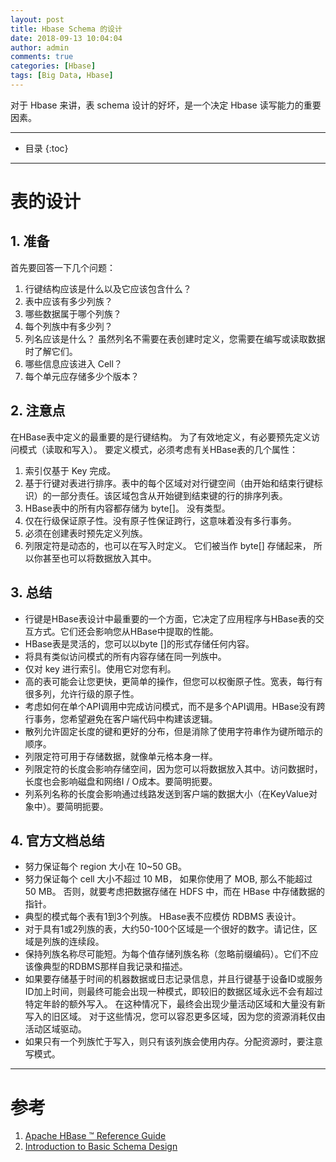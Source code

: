 ```yaml
---
layout: post
title: Hbase Schema 的设计
date: 2018-09-13 10:04:04
author: admin
comments: true
categories: [Hbase]
tags: [Big Data, Hbase]
---
```


对于 Hbase 来讲，表 schema 设计的好坏，是一个决定 Hbase 读写能力的重要因素。

<!-- more -->

---



* 目录
{:toc}
---
 
# 表的设计

## 1. 准备
 
首先要回答一下几个问题：
1. 行键结构应该是什么以及它应该包含什么？
2. 表中应该有多少列族？
3. 哪些数据属于哪个列族？
4. 每个列族中有多少列？
5. 列名应该是什么？ 虽然列名不需要在表创建时定义，您需要在编写或读取数据时了解它们。
6. 哪些信息应该进入 Cell？
7. 每个单元应存储多少个版本？

## 2. 注意点

在HBase表中定义的最重要的是行键结构。
为了有效地定义，有必要预先定义访问模式（读取和写入）。
要定义模式，必须考虑有关HBase表的几个属性：

1. 索引仅基于 Key 完成。
2. 基于行键对表进行排序。表中的每个区域对对行键空间（由开始和结束行键标识）的一部分责任。该区域包含从开始键到结束键的行的排序列表。
3. HBase表中的所有内容都存储为 byte[]。 没有类型。
4. 仅在行级保证原子性。没有原子性保证跨行，这意味着没有多行事务。
5. 必须在创建表时预先定义列族。
6. 列限定符是动态的，也可以在写入时定义。 它们被当作 byte[] 存储起来， 所以你甚至也可以将数据放入其中。

## 3. 总结

- 行键是HBase表设计中最重要的一个方面，它决定了应用程序与HBase表的交互方式。它们还会影响您从HBase中提取的性能。
- HBase表是灵活的，您可以以byte []的形式存储任何内容。
- 将具有类似访问模式的所有内容存储在同一列族中。
- 仅对 key 进行索引。使用它对您有利。
- 高的表可能会让您更快，更简单的操作，但您可以权衡原子性。宽表，每行有很多列，允许行级的原子性。
- 考虑如何在单个API调用中完成访问模式，而不是多个API调用。HBase没有跨行事务，您希望避免在客户端代码中构建该逻辑。
- 散列允许固定长度的键和更好的分布，但是消除了使用字符串作为键所暗示的顺序。
- 列限定符可用于存储数据，就像单元格本身一样。
- 列限定符的长度会影响存储空间，因为您可以将数据放入其中。访问数据时，长度也会影响磁盘和网络I / O成本。要简明扼要。
- 列系列名称的长度会影响通过线路发送到客户端的数据大小（在KeyValue对象中）。要简明扼要。

## 4. 官方文档总结

- 努力保证每个 region 大小在 10~50 GB。
- 努力保证每个 cell 大小不超过 10 MB， 如果你使用了 MOB, 那么不能超过 50 MB。
    否则，就要考虑把数据存储在 HDFS 中，而在 HBase 中存储数据的指针。
- 典型的模式每个表有1到3个列族。 HBase表不应模仿 RDBMS 表设计。
- 对于具有1或2列族的表，大约50-100个区域是一个很好的数字。请记住，区域是列族的连续段。
- 保持列族名称尽可能短。为每个值存储列族名称（忽略前缀编码）。它们不应该像典型的RDBMS那样自我记录和描述。
- 如果要存储基于时间的机器数据或日志记录信息，并且行键基于设备ID或服务ID加上时间，则最终可能会出现一种模式，即较旧的数据区域永远不会有超过特定年龄的额外写入。
    在这种情况下，最终会出现少量活动区域和大量没有新写入的旧区域。
    对于这些情况，您可以容忍更多区域，因为您的资源消耗仅由活动区域驱动。
- 如果只有一个列族忙于写入，则只有该列族会使用内存。分配资源时，要注意写模式。

---

# 参考

1. [Apache HBase ™ Reference Guide](http://hbase.apache.org/book.html) 
2. [Introduction to Basic Schema Design](http://0b4af6cdc2f0c5998459-c0245c5c937c5dedcca3f1764ecc9b2f.r43.cf2.rackcdn.com/9353-login1210_khurana.pdf)

